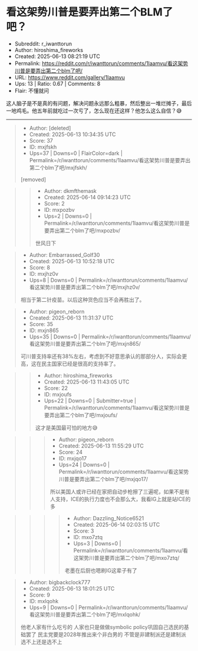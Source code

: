 # 看这架势川普是要弄出第二个BLM了吧？

- Subreddit: r_iwanttorun
- Author: hiroshima_fireworks
- Created: 2025-06-13 08:21:19 UTC
- Permalink: https://reddit.com/r/iwanttorun/comments/1laamvu/看这架势川普是要弄出第二个blm了吧/
- URL: https://www.reddit.com/gallery/1laamvu
- Ups: 13 | Ratio: 0.67 | Comments: 8
- Flair: 不懂就问


这人脑子是不是真的有问题，解决问题永远那么粗暴，然后整出一堆烂摊子，最后一地鸡毛。他五年前就吃过一次亏了，怎么现在还这样？他怎么这么自信？😅


---

> - Author: [deleted]
> - Created: 2025-06-13 10:34:35 UTC
> - Score: 37
> - ID: mxjfskh
> - Ups=37 | Downs=0 | FlairColor=dark | Permalink=/r/iwanttorun/comments/1laamvu/看这架势川普是要弄出第二个blm了吧/mxjfskh/
>
> [removed]

>> - Author: dkmfthemask
>> - Created: 2025-06-14 09:14:23 UTC
>> - Score: 2
>> - ID: mxpozbv
>> - Ups=2 | Downs=0 | Permalink=/r/iwanttorun/comments/1laamvu/看这架势川普是要弄出第二个blm了吧/mxpozbv/
>>
>> 世风日下

> - Author: Embarrassed_Golf30
> - Created: 2025-06-13 10:52:18 UTC
> - Score: 8
> - ID: mxjhz0v
> - Ups=8 | Downs=0 | Permalink=/r/iwanttorun/comments/1laamvu/看这架势川普是要弄出第二个blm了吧/mxjhz0v/
>
> 相当于第二针疫苗。以后这种货色应当不会再胜出了。

> - Author: pigeon_reborn
> - Created: 2025-06-13 11:31:37 UTC
> - Score: 35
> - ID: mxjn865
> - Ups=35 | Downs=0 | Permalink=/r/iwanttorun/comments/1laamvu/看这架势川普是要弄出第二个blm了吧/mxjn865/
>
> 可川普支持率还有38%左右，考虑到不好意思承认的那部分人，实际会更高，这在民主国家已经是很高的支持率了。

>> - Author: hiroshima_fireworks
>> - Created: 2025-06-13 11:43:05 UTC
>> - Score: 22
>> - ID: mxjoufs
>> - Ups=22 | Downs=0 | Submitter=true | Permalink=/r/iwanttorun/comments/1laamvu/看这架势川普是要弄出第二个blm了吧/mxjoufs/
>>
>> 这才是美国最可怕的地方😅

>>> - Author: pigeon_reborn
>>> - Created: 2025-06-13 11:55:29 UTC
>>> - Score: 24
>>> - ID: mxjqo17
>>> - Ups=24 | Downs=0 | Permalink=/r/iwanttorun/comments/1laamvu/看这架势川普是要弄出第二个blm了吧/mxjqo17/
>>>
>>> 所以美国人或许已经在家把自动步枪擦了三遍呢，如果不是有人支持，ICE的执行力度也不会那么大，我看IG上就是站ICE的多

>>>> - Author: Dazzling_Notice6521
>>>> - Created: 2025-06-14 02:03:15 UTC
>>>> - Score: 3
>>>> - ID: mxo7ztq
>>>> - Ups=3 | Downs=0 | Permalink=/r/iwanttorun/comments/1laamvu/看这架势川普是要弄出第二个blm了吧/mxo7ztq/
>>>>
>>>> 老墨在后厨也嗯刷IG这辈子有了

> - Author: bigbackclock777
> - Created: 2025-06-13 18:01:25 UTC
> - Score: 9
> - ID: mxlqohk
> - Ups=9 | Downs=0 | Permalink=/r/iwanttorun/comments/1laamvu/看这架势川普是要弄出第二个blm了吧/mxlqohk/
>
> 他老人家有什么吃亏的 人家也只是做做symbolic policy巩固自己选民的基础罢了 民主党要是2028年推出来个非白男的 不管是非建制派还是建制派 选不上还是选不上
